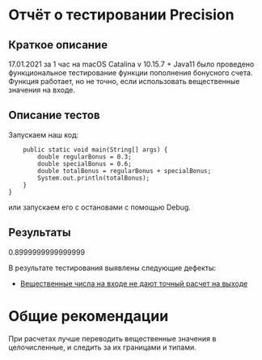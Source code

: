 # Отчёт о тестировании  Precision
## Краткое описание

17.01.2021 за 1 час на macOS Catalina v 10.15.7 + Java11 было проведено функциональное тестирование функции пополнения бонусного счета.
Функция работает, но не точно, если использовать вещественные значения на входе.

## Описание тестов
Запускаем наш код:
```public class Main {
    public static void main(String[] args) {
        double regularBonus = 0.3;
        double specialBonus = 0.6;
        double totalBonus = regularBonus + specialBonus;
        System.out.println(totalBonus);
    }
}
```
или запускаем его с остановами с помощью Debug.

## Результаты
 0.8999999999999999

В результате тестирования выявлены следующие дефекты:

 * [Вещественные числа на входе не дают точный расчет на выходе](https://github.com/tosolya/java2.2/issues/1)

# Общие рекомендации
 При расчетах лучше переводить вещественные значения в целочисленные, и следить за их границами и типами.
 
